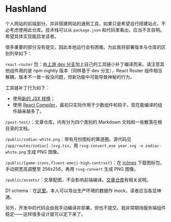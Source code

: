 # Hashland

个人网站的前端部分。并非搭建网站的通用工具，如果只是希望自行搭建站点，不必考虑使用此仓库。技术栈可以从 `package.json` 和代码里看出，应当不言自明。希望具体实现能启发读者。

很多重要的部分没有提交，因此本地运行会有困难。为此我将部署版本与仓库的区别列举如下：

`react-router` 包：由[上游 dev 分支](https://github.com/remix-run/react-router/tree/dev)加上自己的工具链小补丁编译而来。请注意其他组件用的是 npm nightly 版本（同样基于 dev 分支），React Router 组件相当解耦，版本不一致一般没问题，但新功能中可能导致神秘的行为。

工具链补丁行为如下：
* 使用[新的 JSX 转换](https://zh-hans.legacy.reactjs.org/blog/2020/09/22/introducing-the-new-jsx-transform.html)；
* 使用 [React Compiler](https://react.dev/learn/react-compiler)，最初只实际作用于少数组件和钩子，现在能编译的组件越来越多了。

<!-- 补丁不会改变运行时行为，因此可以催促官方快快发布 `@react-router/cloudflare`，这样就可以全部用发行包了。 -->

<!-- React Router 7 和 Babel 8 发布后，我将对比编译版和 npm 发行版的捆绑包大小。 -->

`/post-test/`：文章仓库，内有分为四个类别的 Markdown 文档和一些散落在根目录的文档。

`/public/zodiac-white.png`：带有月份图标的黄道圈。源代码见 `/app/routes/zodiac[.]svg.tsx`，用 `rsvg-convert.exe year.svg -o zodiac-white.png` 生成 PNG 图像。

`/public/{game-icons,fluent-emoji-high-contrast}`：在 [icônes](https://icones.js.org/) 下载图标包，手动把宽高调整至 256x256，再用 `rsvg-convert` 生成 PNG 图像。

`/public/assets/`：文章配图，不会影响前端编译。[文章仓库](https://github.com/Master-Hash/post-test/)有相关说明。

D1 schema：在[这里](https://github.com/Master-Hash/discuss/blob/main/schema.sql)。本人可以导出生产环境的数据作 mock，读者应当各显神通。

另外，开发中的代码会由我手动编译并部署，但也不提交。我非常期待服务端组件稳定——这样很多设计就可以定下来了。

<!-- 也许可以写进 package.json？ -->


<!-- 从 Atom 做起，慢慢加。

## 技术栈

前端框架：[Remix](https://remix.run/)

样式：[Tailwind CSS](https://tailwindcss.com/)

图标库：[heroicons](https://heroicons.com/)

部署：[Cloudflare Workers](https://workers.cloudflare.com/)

## 样式参考

```
blog.xecades.xyz
developer.mozilla.org
spencerwoo.com
deno.land
```

## Domain

```
.land  2018,2022-06-05T13:18:04Z
.town  2019,2022-09-21T19:25:28Z
.page  2020,2023-03-05T20:24:02Z
.quest 2021,2022-06-30T23:59:59.0Z
.cloud 2016,2023-02-11T01:48:25Z
.gold  2019,2022-08-24T23:38:43Z
```

## 模板 REAMDE
[cloudflare-workers](https://github.com/remix-run/remix/blob/main/templates/cloudflare-workers/README.md) -->
